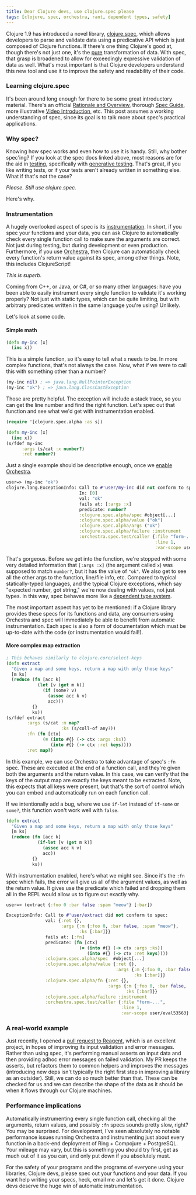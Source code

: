 ```yaml
---
title: Dear Clojure devs, use clojure.spec please
tags: [clojure, spec, orchestra, rant, dependent types, safety]
---
```


Clojure 1.9 has introduced a novel library,
[clojure.spec](https://clojure.org/about/spec), which allows developers to parse
and validate data using a predicative API which is just composed of Clojure
functions. If there's one thing Clojure's good at, though there's not just one,
it's the [pure](https://en.wikipedia.org/wiki/Pure_function) transformation of
data. With spec, that grasp is broadened to allow for exceedingly expressive
validation of data as well. What's most important is that Clojure developers
understand this new tool and use it to improve the safety and readability of
their code.

### Learning clojure.spec
It's been around long enough for there to be some great introductory material.
There's an official [Rationale and Overview](https://clojure.org/about/spec),
thorough [Spec Guide](https://clojure.org/guides/spec), more illustrative [Video
Introduction](https://lambdaisland.com/episodes/clojure-spec), etc. This post
assumes a working understanding of spec, since its goal is to talk more about
spec's practical applications.

### Why spec?
Knowing how spec works and even how to use it is handy. Still, why bother
spec'ing? If you look at the spec docs linked above, most reasons are for the
aid in [testing](https://en.wikipedia.org/wiki/Software_testing), specifically
with [generative testing](https://clojure.org/guides/spec#_generators). That's
great, if you like writing tests, or if your tests aren't already written in
something else. What if that's not the case?

*Please. Still use clojure.spec.*

Here's why.

### Instrumentation
A hugely overlooked aspect of spec is its
[instrumentation](https://clojure.org/guides/spec#_instrumentation_and_testing).
In short, if you spec your functions and your data, you can ask Clojure to
automatically check every single function call to make sure the arguments are
correct. Not just during testing, but during development or even production.
Furthermore, if you use [Orchestra](https://github.com/jeaye/orchestra), then
Clojure can automatically check every function's return value against its spec,
among other things. Note, this includes ClojureScript!

*This is superb.*

Coming from C++, or Java, or C#, or so many other languages: have you been able
to easily instrument every single function to validate it's working properly?
Not just with static types, which can be quite limiting, but with arbitrary
predicates written in the same language you're using? Unlikely.

Let's look at some code.

#### Simple math
```clojure
(defn my-inc [x]
  (inc x))
```

This is a simple function, so it's easy to tell what `x` needs to be. In more
complex functions, that's not always the case. Now, what if we were to call this
with something other than a number?

```clojure
(my-inc nil) ; => java.lang.NullPointerException
(my-inc "ok") ; => java.lang.ClassCastException
```

Those are pretty helpful. The exception will include a stack trace, so you can
get the line number and find the right function. Let's spec out that function
and see what we'd get with instrumentation enabled.

```clojure
(require '[clojure.spec.alpha :as s])

(defn my-inc [x]
  (inc x))
(s/fdef my-inc
      :args (s/cat :x number?)
      :ret number?)
```

Just a single example should be descriptive enough, once we [enable
Orchestra](https://github.com/jeaye/orchestra#usage).

```clojure
user=> (my-inc "ok")
clojure.lang.ExceptionInfo: Call to #'user/my-inc did not conform to spec:
                            In: [0]
                            val: "ok"
                            fails at: [:args :x]
                            predicate: number?
                            :clojure.spec.alpha/spec #object[...]
                            :clojure.spec.alpha/value ("ok")
                            :clojure.spec.alpha/args ("ok")
                            :clojure.spec.alpha/failure :instrument
                            :orchestra.spec.test/caller {:file "form-...",
                                                         :line 1,
                                                         :var-scope user/eval42203}
```

That's gorgeous. Before we get into the function, we're stopped with some very
detailed information that `[:args :x]` (the argument called `x`) was supposed to
match `number?`, but it has the value of `"ok"`. We also get to see all the
other args to the function, line/file info, etc. Compared to typical
statically-typed languages, and the typical Clojure exceptions, which say
"expected number, got string," we're now dealing with values, not just types. In
this way, spec behaves more like a [dependent
type system](https://en.wikipedia.org/wiki/Dependent_type).

The most important aspect has yet to be mentioned: if a Clojure library provides
these specs for its functions and data, any consumers using Orchestra and spec
will immediately be able to benefit from automatic instrumentation. Each spec is
also a form of documentation which must be up-to-date with the code (or
instrumentation would fail!).

#### More complex map extraction
```clojure
; This behaves similarly to clojure.core/select-keys
(defn extract
  "Given a map and some keys, return a map with only those keys"
  [m ks]
  (reduce (fn [acc k]
            (let [v (get m k)]
              (if (some? v)
                (assoc acc k v)
                acc)))
          {}
          ks))
(s/fdef extract
        :args (s/cat :m map?
                     :ks (s/coll-of any?))
        :fn (fn [ctx]
              (= (into #{} (-> ctx :args :ks))
                 (into #{} (-> ctx :ret keys))))
        :ret map?)
```

In this example, we can use Orchestra to take advantage of spec's `:fn` spec.
These are executed at the end of a function call, and they're given both the
arguments and the return value. In this case, we can verify that the keys of the
output map are exactly the keys meant to be extracted. Note, this expects that
all keys were present, but that's the sort of control which you can embed and
automatically run on each function call.

If we intentionally add a bug, where we use `if-let` instead of `if-some` or
`some?`, this function won't work well with `false`.

```clojure
(defn extract
  "Given a map and some keys, return a map with only those keys"
  [m ks]
  (reduce (fn [acc k]
            (if-let [v (get m k)]
              (assoc acc k v)
              acc))
          {}
          ks))
```

With instrumentation enabled, here's what we might see. Since it's the `:fn`
spec which fails, the error will give us all of the argument values, as well as
the return value. It gives use the predicate which failed and dropping them all
in the REPL would allow us to figure out exactly why.

```clojure
user=> (extract {:foo 0 :bar false :spam "meow"} [:bar])

ExceptionInfo: Call to #'user/extract did not conform to spec:
               val: {:ret {},
                     :args {:m {:foo 0, :bar false, :spam "meow"},
                            :ks [:bar]}}
               fails at: [:fn]
               predicate: (fn [ctx]
                            (= (into #{} (-> ctx :args :ks))
                               (into #{} (-> ctx :ret keys))))
               :clojure.spec.alpha/spec  #object[...]
               :clojure.spec.alpha/value {:ret {},
                                          :args {:m {:foo 0, :bar false, :spam "meow"},
                                                 :ks [:bar]}}
               :clojure.spec.alpha/fn {:ret {},
                                       :args {:m {:foo 0, :bar false, :spam "meow"},
                                              :ks [:bar]}}
               :clojure.spec.alpha/failure :instrument
               :orchestra.spec.test/caller {:file "form-...",
                                            :line 1,
                                            :var-scope user/eval53563}
```

### A real-world example
Just recently, I opened a [pull request to
Reagent](https://github.com/reagent-project/reagent/pull/301), which is an
excellent project, in hopes of improving its input validation and error
messages. Rather than using spec, it's performing manual asserts on input data
and then providing adhoc error messages on failed validation. My PR keeps the
asserts, but refactors them to common helpers and improves the messages
(introducing new deps isn't typically the right first step in improving a
library as an outsider). Still, we can do so much better than that. These can be
checked for us and we can describe the shape of the data as it should be when it
flows through our Clojure machines.

### Performance implications
Automatically instrumenting every single function call, checking all the
arguments, return values, and possibly `:fn` specs sounds pretty slow, right?
You may be surprised. For development, I've seen absolutely no notable
performance issues running Orchestra and instrumenting just about every function
in a back-end deployment of Ring + Compojure + PostgreSQL. Your mileage may
vary, but this is something you should try first, get as much out of it as you
can, and only put down if you absolutely must.

For the safety of your programs and the programs of everyone using your
libraries, Clojure devs, please spec out your functions and your data. If you
want help writing your specs, heck, email me and let's get it done. Clojure devs
deserve the huge win of automatic instrumentation.
